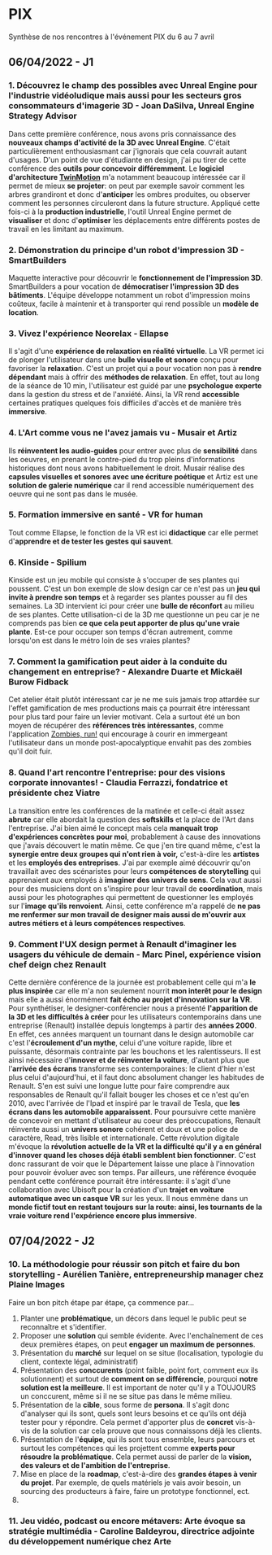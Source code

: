 # PIX
Synthèse de nos rencontres à l'événement PIX du 6 au 7 avril

## 06/04/2022 - J1

### 1. Découvrez le champ des possibles avec Unreal Engine pour l'industrie vidéoludique mais aussi pour les secteurs gros consommateurs d'imagerie 3D - Joan DaSilva, Unreal Engine Strategy Advisor

Dans cette première conférence, nous avons pris connaissance des **nouveaux champs d'activité de la 3D avec Unreal Engine**. C'était particulièrement enthousiasmant car j'ignorais que cela couvrait autant d'usages. D'un point de vue d'étudiante en design, j'ai pu tirer de cette conférence des **outils pour concevoir différemment**. Le **logiciel d'architecture [TwinMotion](https://www.twinmotion.com/)** m'a notamment beaucoup intéressée car il permet de mieux **se projeter**: on peut par exemple savoir comment les arbres grandiront et donc d'**anticiper** les ombres produites, ou observer comment les personnes circuleront dans la future structure. Appliqué cette fois-ci à la **production industrielle**, l'outil Unreal Engine permet de **visualiser** et donc d'**optimiser** les déplacements entre différents postes de travail en les limitant au maximum. 

### 2. Démonstration du principe d'un robot d'impression 3D - SmartBuilders

Maquette interactive pour découvrir le **fonctionnement de l'impression 3D**. SmartBuilders a pour vocation de **démocratiser l'impression 3D des bâtiments**. L'équipe développe notamment un robot d'impression moins coûteux, facile à maintenir et à transporter qui rend possible un **modèle de location**.

### 3. Vivez l'expérience Neorelax - Ellapse

Il s'agit d'une **expérience de relaxation en réalité virtuelle**. La VR permet ici de plonger l'utilisateur dans une **bulle visuelle et sonore** conçu pour favoriser la **relaxatio**n. C'est un projet qui a pour vocation non pas à **rendre dépendant** mais à offrir des **méthodes de relaxation**. En effet, tout au long de la séance de 10 min, l'utilisateur est guidé par une **psychologue experte** dans la gestion du stress et de l'anxiété. Ainsi, la VR rend **accessible** certaines pratiques quelques fois difficiles d'accès et de manière très **immersive**.

### 4. L'Art comme vous ne l'avez jamais vu - Musair et Artiz

Ils **réinventent les audio-guides** pour entrer avec plus de **sensibilité** dans les oeuvres, en prenant le contre-pied du trop pleins d'informations historiques dont nous avons habituellement le droit. Musair réalise des **capsules visuelles et sonores avec une écriture poétique** et Artiz est une **solution de galerie numérique** car il rend accessible numériquement des oeuvre qui ne sont pas dans le musée.

### 5. Formation immersive en santé - VR for human

Tout comme Ellapse, le fonction de la VR est ici **didactique** car elle permet d'**apprendre et de tester les gestes qui sauvent**. 

### 6. Kinside - Spilium

Kinside est un jeu mobile qui consiste à s'occuper de ses plantes qui poussent. C'est un bon exemple de slow design car ce n'est pas un **jeu qui invite à prendre son temps** et à regarder ses plantes pousser au fil des semaines. La 3D intervient ici pour créer une **bulle de réconfort** au milieu de ses plantes. Cette utilisation-ci de la 3D me questionne un peu car je ne comprends pas bien **ce que cela peut apporter de plus qu'une vraie plante**. Est-ce pour occuper son temps d'écran autrement, comme lorsqu'on est dans le métro loin de ses vraies plantes?  

### 7. Comment la gamification peut aider à la conduite du changement en entreprise? - Alexandre Duarte et Mickaël Burow Fidback

Cet atelier était plutôt intéressant car je ne me suis jamais trop attardée sur l'effet gamification de mes productions mais ça pourrait être intéressant pour plus tard pour faire un levier motivant. Cela a surtout été un bon moyen de récupérer des **références très intéressantes**, comme l'application [Zombies, run!](https://apps.apple.com/us/app/zombies-run/id503519713) qui encourage à courir en immergeant l'utilisateur dans un monde post-apocalyptique envahit pas des zombies qu'il doit fuir. 

### 8. Quand l'art rencontre l'entreprise: pour des visions corporate innovantes! - Claudia Ferrazzi, fondatrice et présidente chez Viatre

La transition entre les conférences de la matinée et celle-ci était assez **abrute** car elle abordait la question des **softskills** et la place de l'Art dans l'entreprise. J'ai bien aimé le concept mais cela **manquait trop d'expériences concrètes pour moi**, probablement à cause des innovations que j'avais découvert le matin même. Ce que j'en tire quand même, c'est la **synergie entre deux groupes qui n'ont rien à voir,** c'est-à-dire les **artistes** et les **employés des entreprises**. J'ai par exemple aimé découvrir qu'on travaillait avec des scénaristes pour leurs **compétences de storytelling** qui apprenaient aux employés à **imaginer des univers de sens**. Cela vaut aussi pour des musiciens dont on s'inspire pour leur travail de **coordination**, mais aussi pour les photographes qui permettent de questionner les employés sur l'**image qu'ils renvoient**. Ainsi, cette conférence m'a rappelé de **ne pas me renfermer sur mon travail de designer mais aussi de m'ouvrir aux autres métiers et à leurs compétences respectives**.

### 9. Comment l'UX design permet à Renault d'imaginer les usagers du véhicule de demain - Marc Pinel, expérience vision chef deign chez Renault

Cette dernière conférence de la journée est probablement celle qui m'a **le plus inspirée** car elle m'a non seulement nourrit **mon interêt pour le design** mais elle a aussi énormément **fait écho au projet d'innovation sur la VR**. Pour synthétiser, le designer-conférencier nous a présenté **l'apparition de la 3D et les difficultés à créer** pour les utilisateurs contemporains dans une entreprise (Renault) installée depuis longtemps à partir des **années 2000**. En effet, ces années marquent un tournant dans le design automobile car c'est l'**écroulement d'un mythe**, celui d'une voiture rapide, libre et puissante, désormais contrainte par les bouchons et les ralentisseurs. Il est ainsi nécessaire d'**innover et de réinventer la voiture**, d'autant plus que l'**arrivée des écrans** transforme ses contemporaines: le client d'hier n'est plus celui d'aujourd'hui, et il faut donc absolument changer les habitudes de Renault. S'en est suivi une longue lutte pour faire comprendre aux responsables de Renault qu'il fallait bouger les choses et ce n'est qu'en 2010, avec l'arrivée de l'Ipad et inspiré par le travail de Tesla, que **les écrans dans les automobile apparaissent**. Pour poursuivre cette manière de concevoir en mettant d'utilisateur au coeur des préoccupations, Renault réinvente aussi un **univers sonore** cohérent et doux et une police de caractère, Read, très lisible et internationale. Cette révolution digitale m'évoque la **révolution actuelle de la VR et la difficulté qu'il y a en général d'innover quand les choses déjà établi semblent bien fonctionner**. C'est donc rassurant de voir que le Département laisse une place à l'innovation pour pouvoir évoluer avec son temps. Par ailleurs, une référence évoquée pendant cette conférence pourrait être intéressante: il s'agit d'une collaboration avec Ubisoft pour la création d'un **trajet en voiture automatique avec un casque VR** sur les yeux. Il nous emmène dans un **monde fictif tout en restant toujours sur la route: ainsi, les tournants de la vraie voiture rend l'expérience encore plus immersive**. 

## 07/04/2022 - J2

### 10. La méthodologie pour réussir son pitch et faire du bon storytelling - Aurélien Tanière, entrepreneurship manager chez Plaine Images

Faire un bon pitch étape par étape, ça commence par...
1. Planter une **problématique**, un décors dans lequel le public peut se reconnaître et s'identifier. 
2. Proposer une **solution** qui semble évidente. Avec l'enchaînement de ces deux premières étapes, on peut **engager un maximum de personnes**.
3. Présentation du **marché** sur lequel on se situe (localisation, typologie du client, contexte légal, administratif)
4. Présentation des **conccurents** (point faible, point fort, comment eux ils solutionnent) et surtout de **comment on se différencie**, pourquoi **notre solution est la meilleure**. Il est important de noter qu'il y a TOUJOURS un conccurent, même si il ne se situe pas dans le même milieu.
5. Présentation de la **cible**, sous forme de **persona**. Il s'agit donc d'analyser qui ils sont, quels sont leurs besoins et ce qu'ils ont déjà tester pour y répondre. Cela permet d'apporter plus de **concret** vis-à-vis de la solution car cela prouve que nous connaissons déjà les clients. 
6. Présentation de l'**équipe**, qui ils sont tous ensemble, leurs parcours et surtout les compétences qui les projettent comme **experts pour résoudre la problématique**. Cela permet aussi de parler de la **vision, des valeurs et de l'ambition de l'entreprise**.
7. Mise en place de la **roadmap**, c'est-à-dire des **grandes étapes à venir du projet**. Par exemple, de quels matériels je vais avoir besoin, un sourcing des producteurs à faire, faire un prototype fonctionnel, ect.
8. 




### 11. Jeu vidéo, podcast ou encore métavers: Arte évoque sa stratégie multimédia - Caroline Baldeyrou, directrice adjointe du développement numérique chez Arte

